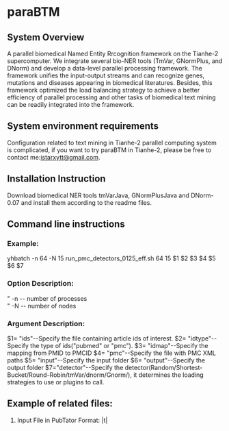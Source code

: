 # paraBTM
## System Overview
A parallel biomedical Named Entity Rrcognition framework on the Tianhe-2 supercomputer. We integrate several bio-NER tools (TmVar, GNormPlus, and DNorm) and develop a data-level parallel processing framework. The framework unifies the input-output streams and can recognize genes, mutations and diseases appearing in biomedical literatures. Besides, this framework optimized the load balancing strategy to achieve a better efficiency of parallel processing and other tasks of biomedical text mining can be readily integrated into the framework.  
## System environment requirements 
Configuration related to text mining in Tianhe-2 parallel computing system is complicated, if you want to try paraBTM in Tianhe-2, please be free to contact me:istarxytt@gmail.com.
## Installation Instruction 
Download biomedical NER tools tmVarJava, GNormPlusJava and DNorm-0.07 and install them according to the readme files.
## Command line instructions  

### Example:
yhbatch -n 64 -N 15 run_pmc_detectors_0125_eff.sh 64 15 $1 $2 $3 $4 $5 $6 $7
### Option Description:
"	-n -- number of processes  
"	-N -- number of nodes  

### Argument Description:
$1= "ids"--Specify the file containing article ids of interest.
$2= "idtype"--Specify the type of ids("pubmed" or "pmc").
$3= "idmap"--Specify the mapping from PMID to PMCID
$4= "pmc"--Specify the file with PMC XML paths
$5= "input"--Specify the input folder
$6= "output"--Specify the output folder
$7="detector"--Specify the detector(Random/Shortest-Bucket/Round-Robin/tmVar/dnorm/Gnorm/), it determines the loading strategies to use or plugins to call.
 
## Example of related files:
1.	Input File in PubTator Format:
	<PMID>|t|<TITLE>
	<PMID>|a|<ABSTRACT>
	<PMID><tab><OFFSET_START><tab><OFFSET_END><tab><Gene mention><tab>Gene<tab><Gene ID>
2.	Pmc ids:
 
3.	Pmc nxml paths:
 
4.	Pmc2pmcid file:
 
## Result and analysis 

Experimental results validate that paraBTM effectively improve the processing speed of biomedical named entity recognition.


 

Figure 1 The time cost of processing different input sizes in serial

 
Figure 2 Effects of different load balancing strategies.


Figure 2 shows the time spent on paraBTM processing with different numbers of parallel processes on an input dataset of 16 MBs (including 175 articles) which is composed of articles randomly selected from the 60K corpus. Figure 3 shows the loading strategy efficiencies.
 
Figure 3 Load balancing efficiencies


